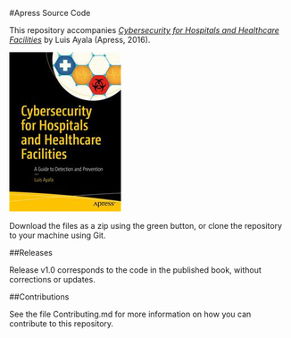 #Apress Source Code

This repository accompanies [*Cybersecurity for Hospitals and Healthcare Facilities*](http://www.apress.com/9781484221549) by Luis Ayala (Apress, 2016).

![Cover image](9781484221549.jpg)

Download the files as a zip using the green button, or clone the repository to your machine using Git.

##Releases

Release v1.0 corresponds to the code in the published book, without corrections or updates.

##Contributions

See the file Contributing.md for more information on how you can contribute to this repository.
